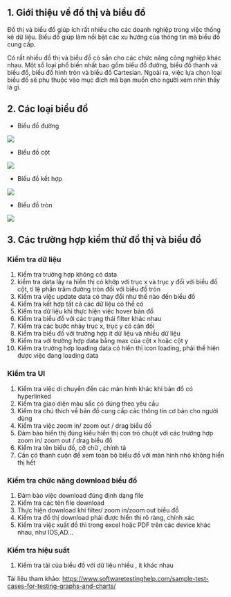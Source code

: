 ## 1. Giới thiệu về đồ thị và biểu đồ
Đồ thị và biểu đồ giúp ích rất nhiều cho các doanh nghiệp trong việc thống kê dữ liệu. Biểu đồ giúp làm nổi bật các xu hướng của thông tin mà biểu đồ cung cấp.

Có rất nhiều đồ thị và biểu đồ có sẵn cho các chức năng công nghiệp khác nhau. Một số loại phổ biến nhất bao gồm biểu đồ đường, biểu đồ thanh và biểu đồ, biểu đồ hình tròn và biểu đồ Cartesian. Ngoài ra, việc lựa chọn loại biểu đồ sẽ phụ thuộc vào mục đích mà bạn muốn cho người xem nhìn thấy là gì.

## 2. Các loại biểu đồ
*  Biểu đồ đường

![](https://images.viblo.asia/f79be645-ba2a-4644-9270-e27315277c6e.png)

*  Biểu đồ cột

![](https://images.viblo.asia/f5afe364-bcf1-49b7-8b07-6c3f94082b32.png)

*  Biểu đồ kết hợp

![](https://images.viblo.asia/dd7653f6-1b91-458b-960a-be115d1d5c82.png)

*  Biểu đồ tròn

![](https://images.viblo.asia/123f16d6-2a7c-449b-8888-fd5d37fc168c.png)


## 3. Các trường hợp kiểm thử đồ thị và biểu đồ

### Kiểm tra dữ liệu

1. Kiểm tra trường hợp không có data
2. kiểm tra data lấy ra hiển thị có khớp với trục x và trục y đối với biểu đồ cột, tỉ lệ phần trăm đường tròn đối với biểu đồ tròn
3. Kiểm tra việc update data có thay đổi như thế nào đến biểu đồ
4. Kiểm tra kết hợp tất cả các dữ liệu có thể có
5. Kiểm tra dữ liệu khi thực hiện việc hover bản đồ
6. Kiểm tra biểu đồ với các trạng thái filter khác nhau
7. Kiểm tra các bước nhảy trục x, trục y có cân đối
8. Kiểm tra biểu đồ với trường hợp ít dữ liệu và nhiều dữ liệu
9. Kiểm tra với trường hợp data bằng max của cột x hoặc cột y
10. Kiểm tra trường hợp loading data có hiển thị icon loading, phải thể hiện được việc đang loading data

### Kiểm tra UI

1. Kiểm tra việc di chuyển đến các màn hình khác khi bản đồ có hyperlinked
2. Kiểm tra giao diện màu sắc có đúng theo yêu cầu
3. Kiểm tra chú thích về bản đồ cung cấp các thông tin cơ bản cho người dùng
4. Kiểm tra việc zoom in/ zoom out / drag biểu đồ
5. Đảm bảo hiển thị đúng kiểu hiển thị con trỏ chuột với các trường hợp zoom in/ zoom out / drag biểu đồ
6. Kiểm tra tên biểu đồ, cỡ chữ , chính tả
7. Cần có thanh cuộn để xem toàn bộ biểu đồ với màn hình nhỏ không hiển thị hết

### Kiểm tra chức năng download biểu đồ

1. Đảm bảo việc download đúng định dạng file
2. Kiểm tra các tên file download
3. Thực hiện download khi filter/ zoom in/zoom out biểu đồ
4. Kiểm tra đồ thị download phải được hiển thị rõ ràng, chính xác
5. Kiểm tra việc xuất đồ thì trong excel hoặc PDF trên các device khác nhau, như IOS,AD...

### Kiểm tra hiệu suất

1. Kiểm tra tải của biểu đồ với dữ liệu nhiều , ít khác nhau

Tài liệu tham khảo: https://www.softwaretestinghelp.com/sample-test-cases-for-testing-graphs-and-charts/